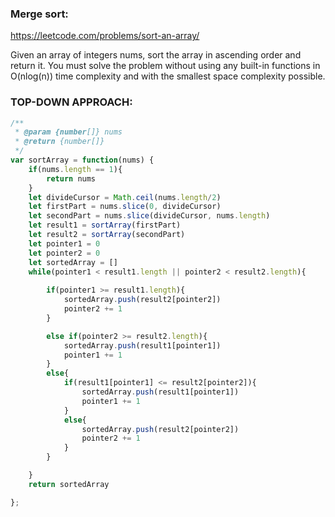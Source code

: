 ### Merge sort:

https://leetcode.com/problems/sort-an-array/

Given an array of integers nums, sort the array in ascending order and return it.
You must solve the problem without using any built-in functions in O(nlog(n)) time complexity and with the smallest space complexity possible.



### TOP-DOWN APPROACH: 

```javascript
/**
 * @param {number[]} nums
 * @return {number[]}
 */
var sortArray = function(nums) {
    if(nums.length == 1){
        return nums
    }
    let divideCursor = Math.ceil(nums.length/2)
    let firstPart = nums.slice(0, divideCursor)
    let secondPart = nums.slice(divideCursor, nums.length)
    let result1 = sortArray(firstPart)
    let result2 = sortArray(secondPart)
    let pointer1 = 0
    let pointer2 = 0
    let sortedArray = []
    while(pointer1 < result1.length || pointer2 < result2.length){
        
        if(pointer1 >= result1.length){
            sortedArray.push(result2[pointer2])    
            pointer2 += 1        
        }

        else if(pointer2 >= result2.length){
            sortedArray.push(result1[pointer1])            
            pointer1 += 1
        }
        else{
            if(result1[pointer1] <= result2[pointer2]){
                sortedArray.push(result1[pointer1])
                pointer1 += 1
            }
            else{
                sortedArray.push(result2[pointer2])
                pointer2 += 1
            }
        }

    }
    return sortedArray

};
```
